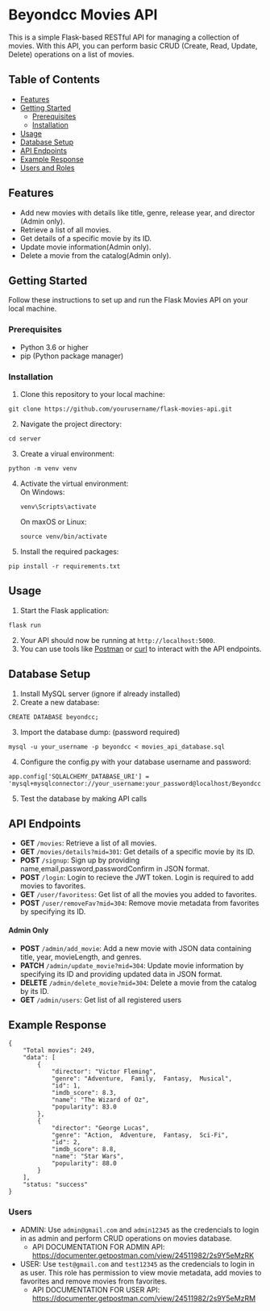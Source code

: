 # Beyondcc Movies API

This is a simple Flask-based RESTful API for managing a collection of movies. With this API, you can perform basic CRUD (Create, Read, Update, Delete) operations on a list of movies.

## Table of Contents

- [Features](#features)
- [Getting Started](#getting-started)
  - [Prerequisites](#prerequisites)
  - [Installation](#installation)
- [Usage](#usage)
- [Database Setup](#database-setup)
- [API Endpoints](#api-endpoints)
- [Example Response](#example-response)
- [Users and Roles](#users)

## Features

- Add new movies with details like title, genre, release year, and director (Admin only).
- Retrieve a list of all movies.
- Get details of a specific movie by its ID.
- Update movie information(Admin only).
- Delete a movie from the catalog(Admin only).

## Getting Started

Follow these instructions to set up and run the Flask Movies API on your local machine.

### Prerequisites

- Python 3.6 or higher
- pip (Python package manager)

### Installation

1. Clone this repository to your local machine:
```
git clone https://github.com/yourusername/flask-movies-api.git
```
2. Navigate the project directory:
```
cd server
```
3. Create a virual environment:
```
python -m venv venv
```
4. Activate the virtual environment: <br />
   On Windows:
   ```
   venv\Scripts\activate
   ```
   On maxOS or Linux:
   ```
   source venv/bin/activate
   ```
5. Install the required packages:
```
pip install -r requirements.txt
```

## Usage

1. Start the Flask application:
```
flask run
```
2. Your API should now be running at `http://localhost:5000`.
3. You can use tools like [Postman](https://www.postman.com/) or [curl](https://curl.se/) to interact with the API endpoints.

## Database Setup
1. Install MySQL server (ignore if already installed)
2. Create a new database:
```
CREATE DATABASE beyondcc;
```
3. Import the database dump: (password required)
```
mysql -u your_username -p beyondcc < movies_api_database.sql
```
4. Configure the config.py with your database username and password:
```
app.config['SQLALCHEMY_DATABASE_URI'] = 'mysql+mysqlconnector://your_username:your_password@localhost/Beyondcc'
```
5. Test the database by making API calls

## API Endpoints

- **GET** `/movies`: Retrieve a list of all movies.
- **GET** `/movies/details?mid=301`: Get details of a specific movie by its ID.
- **POST** `/signup`: Sign up by providing name,email,password,passwordConfirm in JSON format.
- **POST** `/login`: Login to recieve the JWT token. Login is required to add movies to favorites.
- **GET** `/user/favoritess`: Get list of all the movies you added to favorites.
- **POST** `/user/removeFav?mid=304`: Remove movie metadata from favorites by specifying its ID.
#### Admin Only
- **POST** `/admin/add_movie`: Add a new movie with JSON data containing title, year, movieLength, and genres.
- **PATCH** `/admin/update_movie?mid=304`: Update movie information by specifying its ID and providing updated data in JSON format.
- **DELETE** `/admin/delete_movie?mid=304`: Delete a movie from the catalog by its ID.
- **GET** `/admin/users`: Get list of all registered users

## Example Response
```
{
    "Total movies": 249,
    "data": [
        {
            "director": "Victor Fleming",
            "genre": "Adventure,  Family,  Fantasy,  Musical",
            "id": 1,
            "imdb_score": 8.3,
            "name": "The Wizard of Oz",
            "popularity": 83.0
        },
        {
            "director": "George Lucas",
            "genre": "Action,  Adventure,  Fantasy,  Sci-Fi",
            "id": 2,
            "imdb_score": 8.8,
            "name": "Star Wars",
            "popularity": 88.0
        }
    ],
    "status: "success"
}
```

### Users
- ADMIN: Use `admin@gmail.com` and `admin12345` as the credencials to login in as admin and perform CRUD operations on movies database.
  - API DOCUMENTATION FOR ADMIN API: https://documenter.getpostman.com/view/24511982/2s9Y5eMzRK
- USER: Use `test@gmail.com` and `test12345` as the credencials to login in as user. This role has permission to view movie metadata, add movies to favorites and remove movies from favorites.
  - API DOCUMENTATION FOR USER API: https://documenter.getpostman.com/view/24511982/2s9Y5eMzRM
